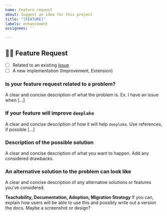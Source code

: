 ```yaml
---
name: Feature request
about: Suggest an idea for this project
title: "[FEATURE]"
labels: enhancement
assignees: ''

---
```


## 🚨🚨 Feature Request

- [ ] Related to an existing [Issue](../issues) 
- [ ] A new implementation (Improvement, Extension) 

### Is your feature request related to a problem?

A clear and concise description of what the problem is. Ex. I have an issue when [...]

### If your feature will improve `deeplake`

A clear and concise description of how it will help `deeplake`. Use references, if possible [...]


### Description of the possible solution

A clear and concise description of what you want to happen. Add any considered drawbacks.

### An alternative solution to the problem can look like

A clear and concise description of any alternative solutions or features you've considered.

**Teachability, Documentation, Adoption, Migration Strategy**
If you can, explain how users will be able to use this and possibly write out a version the docs.
Maybe a screenshot or design?
